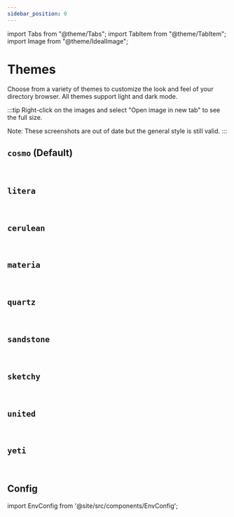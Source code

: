```yaml
---
sidebar_position: 0
---
```


import Tabs from "@theme/Tabs";
import TabItem from "@theme/TabItem";
import Image from "@theme/IdealImage";

# Themes

Choose from a variety of themes to customize the look and feel of your directory browser. All themes support light and dark mode.

:::tip
Right-click on the images and select "Open image in new tab" to see the full size. 

Note: These screenshots are out of date but the general style is still valid.
:::

## `cosmo` (Default)

<Tabs>
  <TabItem value="light" label="Light" default>
    <Image img={require("@site/static/img/cosmo_light.png")} />
  </TabItem>
  <TabItem value="dark" label="Dark">
    <Image img={require("@site/static/img/cosmo_dark.png")} />
  </TabItem>
</Tabs>

## `litera`

<Tabs>
  <TabItem value="light" label="Light" default>
    <Image img={require("@site/static/img/litera_light.png")} />
  </TabItem>
  <TabItem value="dark" label="Dark">
    <Image img={require("@site/static/img/litera_dark.png")} />
  </TabItem>
</Tabs>

## `cerulean`

<Tabs>
  <TabItem value="light" label="Light">
    <Image img={require("@site/static/img/cerulean_light.png")} />
  </TabItem>
  <TabItem value="dark" label="Dark">
    <Image img={require("@site/static/img/cerulean_dark.png")} />
  </TabItem>
</Tabs>

## `materia`

<Tabs>
  <TabItem value="light" label="Light">
    <Image img={require("@site/static/img/materia_light.png")} />
  </TabItem>
  <TabItem value="dark" label="Dark">
    <Image img={require("@site/static/img/materia_dark.png")} />
  </TabItem>
</Tabs>

## `quartz`

<Tabs>
  <TabItem value="light" label="Light">
    <Image img={require("@site/static/img/quartz_light.png")} />
  </TabItem>
  <TabItem value="dark" label="Dark">
    <Image img={require("@site/static/img/quartz_dark.png")} />
  </TabItem>
</Tabs>

## `sandstone`

<Tabs>
  <TabItem value="light" label="Light">
    <Image img={require("@site/static/img/sandstone_light.png")} />
  </TabItem>
  <TabItem value="dark" label="Dark">
    <Image img={require("@site/static/img/sandstone_dark.png")} />
  </TabItem>
</Tabs>

## `sketchy`

<Tabs>
  <TabItem value="light" label="Light">
    <Image img={require("@site/static/img/sketchy_light.png")} />
  </TabItem>
  <TabItem value="dark" label="Dark">
    <Image img={require("@site/static/img/sketchy_dark.png")} />
  </TabItem>
</Tabs>

## `united`

<Tabs>
  <TabItem value="light" label="Light">
    <Image img={require("@site/static/img/united_light.png")} />
  </TabItem>
  <TabItem value="dark" label="Dark">
    <Image img={require("@site/static/img/united_dark.png")} />
  </TabItem>
</Tabs>

## `yeti`

<Tabs>
  <TabItem value="light" label="Light">
    <Image img={require("@site/static/img/yeti_light.png")} />
  </TabItem>
  <TabItem value="dark" label="Dark">
    <Image img={require("@site/static/img/yeti_dark.png")} />
  </TabItem>
</Tabs>

## Config

import EnvConfig from '@site/src/components/EnvConfig';

<EnvConfig name="THEME|THEME_URL" init="default|<empty>" values="default,cosmo,litera,cerulean,materia,quartz,sandstone,sketchy,united,yeti|<URL>" versions="1.3|3.3" desc="|URL for custom CSS theme. Make sure to set the THEME variable to some unique value!"/>